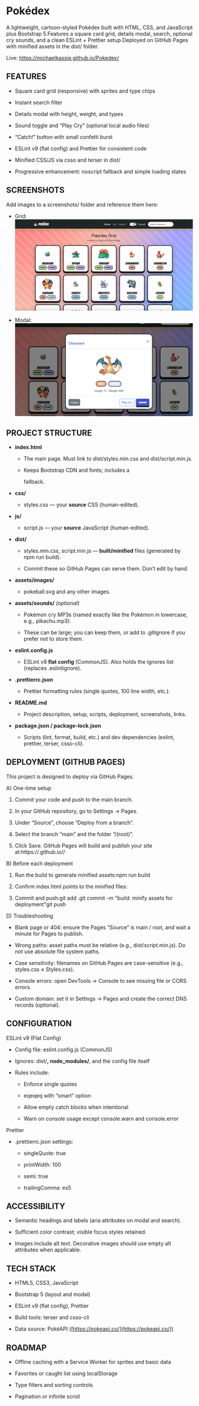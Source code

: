 
Pokédex
=======

A lightweight, cartoon-styled Pokédex built with HTML, CSS, and JavaScript plus Bootstrap 5.Features a square card grid, details modal, search, optional cry sounds, and a clean ESLint + Prettier setup.Deployed on GitHub Pages with minified assets in the dist/ folder.

Live: https://michaelkassie.github.io/Pokedex/

FEATURES
--------

*   Square card grid (responsive) with sprites and type chips
    
*   Instant search filter
    
*   Details modal with height, weight, and types
    
*   Sound toggle and “Play Cry” (optional local audio files)
    
*   “Catch!” button with small confetti burst
    
*   ESLint v9 (flat config) and Prettier for consistent code
    
*   Minified CSS/JS via csso and terser in dist/
    
*   Progressive enhancement: noscript fallback and simple loading states
    

SCREENSHOTS
-----------

Add images to a screenshots/ folder and reference them here:

* Grid: 
   ![Grid](./screenshots/grid.png)

* Modal: 
   ![Modal](./screenshots/modal.png)


PROJECT STRUCTURE
-----------------

*   **index.html**
    
    *   The main page. Must link to dist/styles.min.css and dist/script.min.js.
        
    *   Keeps Bootstrap CDN and fonts; includes a
        
        fallback.
        
*   **css/**
    
    *   styles.css — your **source** CSS (human-edited).
        
*   **js/**
    
    *   script.js — your **source** JavaScript (human-edited).
        
*   **dist/**
    
    *   styles.min.css, script.min.js — **built/minified** files (generated by npm run build).
        
    *   Commit these so GitHub Pages can serve them. Don’t edit by hand.
        
*   **assets/images/**
    
    *   pokeball.svg and any other images.
        
*   **assets/sounds/** _(optional)_
    
    *   Pokémon cry MP3s (named exactly like the Pokémon in lowercase, e.g., pikachu.mp3).
        
    *   These can be large; you can keep them, or add to .gitignore if you prefer not to store them.
        
*   **eslint.config.js**
    
    *   ESLint v9 **flat config** (CommonJS). Also holds the ignores list (replaces .eslintignore).
        
*   **.prettierrc.json**
    
    *   Prettier formatting rules (single quotes, 100 line width, etc.).
        
*   **README.md**
    
    *   Project description, setup, scripts, deployment, screenshots, links.
        
*   **package.json / package-lock.json**
    
    *   Scripts (lint, format, build, etc.) and dev dependencies (eslint, prettier, terser, csso-cli).
        


DEPLOYMENT (GITHUB PAGES)
-------------------------

This project is designed to deploy via GitHub Pages.

A) One-time setup

1.  Commit your code and push to the main branch.
    
2.  In your GitHub repository, go to Settings -> Pages.
    
3.  Under “Source”, choose “Deploy from a branch”.
    
4.  Select the branch “main” and the folder “/(root)”.
    
5.  Click Save. GitHub Pages will build and publish your site at:https://.github.io//
    

B) Before each deployment

1.  Run the build to generate minified assets:npm run build
    
2.  Confirm index.html points to the minified files:
    
3.  Commit and push:git add .git commit -m "build: minify assets for deployment"git push
    

D) Troubleshooting

*   Blank page or 404: ensure the Pages “Source” is main / root, and wait a minute for Pages to publish.
    
*   Wrong paths: asset paths must be relative (e.g., dist/script.min.js). Do not use absolute file system paths.
    
*   Case sensitivity: filenames on GitHub Pages are case-sensitive (e.g., styles.css ≠ Styles.css).
    
*   Console errors: open DevTools -> Console to see missing file or CORS errors.
    
*   Custom domain: set it in Settings -> Pages and create the correct DNS records (optional).
    

CONFIGURATION
-------------

ESLint v9 (Flat Config)

*   Config file: eslint.config.js (CommonJS)
    
*   Ignores: dist/**, node\_modules/**, and the config file itself
    
*   Rules include:
    
    *   Enforce single quotes
        
    *   eqeqeq with “smart” option
        
    *   Allow empty catch blocks when intentional
        
    *   Warn on console usage except console.warn and console.error
        

Prettier

*   .prettierrc.json settings:
    
    *   singleQuote: true
        
    *   printWidth: 100
        
    *   semi: true
        
    *   trailingComma: es5
        


ACCESSIBILITY
-------------

*   Semantic headings and labels (aria attributes on modal and search).
    
*   Sufficient color contrast; visible focus styles retained.
    
*   Images include alt text. Decorative images should use empty alt attributes when applicable.
    

TECH STACK
----------

*   HTML5, CSS3, JavaScript
    
*   Bootstrap 5 (layout and modal)
    
*   ESLint v9 (flat config), Prettier
    
*   Build tools: terser and csso-cli
    
*   Data source: PokéAPI ([https://pokeapi.co/](https://pokeapi.co/))
    

ROADMAP
-------

*   Offline caching with a Service Worker for sprites and basic data
    
*   Favorites or caught list using localStorage
    
*   Type filters and sorting controls
    
*   Pagination or infinite scroll
    




